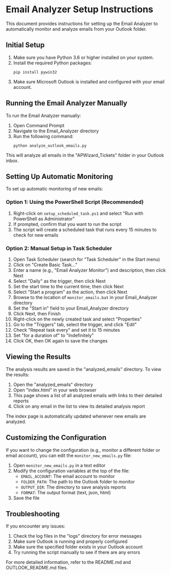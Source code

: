 # Email Analyzer Setup Instructions

This document provides instructions for setting up the Email Analyzer to automatically monitor and analyze emails from your Outlook folder.

## Initial Setup

1. Make sure you have Python 3.6 or higher installed on your system.
2. Install the required Python packages:
   ```
   pip install pywin32
   ```
3. Make sure Microsoft Outlook is installed and configured with your email account.

## Running the Email Analyzer Manually

To run the Email Analyzer manually:

1. Open Command Prompt
2. Navigate to the Email_Analyzer directory
3. Run the following command:
   ```
   python analyze_outlook_emails.py
   ```
   
This will analyze all emails in the "APWizard_Tickets" folder in your Outlook inbox.

## Setting Up Automatic Monitoring

To set up automatic monitoring of new emails:

### Option 1: Using the PowerShell Script (Recommended)

1. Right-click on `setup_scheduled_task.ps1` and select "Run with PowerShell as Administrator"
2. If prompted, confirm that you want to run the script
3. The script will create a scheduled task that runs every 15 minutes to check for new emails

### Option 2: Manual Setup in Task Scheduler

1. Open Task Scheduler (search for "Task Scheduler" in the Start menu)
2. Click on "Create Basic Task..."
3. Enter a name (e.g., "Email Analyzer Monitor") and description, then click Next
4. Select "Daily" as the trigger, then click Next
5. Set the start time to the current time, then click Next
6. Select "Start a program" as the action, then click Next
7. Browse to the location of `monitor_emails.bat` in your Email_Analyzer directory
8. Set the "Start in" field to your Email_Analyzer directory
9. Click Next, then Finish
10. Right-click on the newly created task and select "Properties"
11. Go to the "Triggers" tab, select the trigger, and click "Edit"
12. Check "Repeat task every" and set it to 15 minutes
13. Set "for a duration of" to "Indefinitely"
14. Click OK, then OK again to save the changes

## Viewing the Results

The analysis results are saved in the "analyzed_emails" directory. To view the results:

1. Open the "analyzed_emails" directory
2. Open "index.html" in your web browser
3. This page shows a list of all analyzed emails with links to their detailed reports
4. Click on any email in the list to view its detailed analysis report

The index page is automatically updated whenever new emails are analyzed.

## Customizing the Configuration

If you want to change the configuration (e.g., monitor a different folder or email account), you can edit the `monitor_new_emails.py` file:

1. Open `monitor_new_emails.py` in a text editor
2. Modify the configuration variables at the top of the file:
   - `EMAIL_ACCOUNT`: The email account to monitor
   - `FOLDER_PATH`: The path to the Outlook folder to monitor
   - `OUTPUT_DIR`: The directory to save analysis reports
   - `FORMAT`: The output format (text, json, html)
3. Save the file

## Troubleshooting

If you encounter any issues:

1. Check the log files in the "logs" directory for error messages
2. Make sure Outlook is running and properly configured
3. Make sure the specified folder exists in your Outlook account
4. Try running the script manually to see if there are any errors

For more detailed information, refer to the README.md and OUTLOOK_README.md files.
